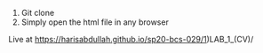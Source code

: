 
1) Git clone
2) Simply open the html file in any browser

Live at https://harisabdullah.github.io/sp20-bcs-029/1)LAB_1_(CV)/
